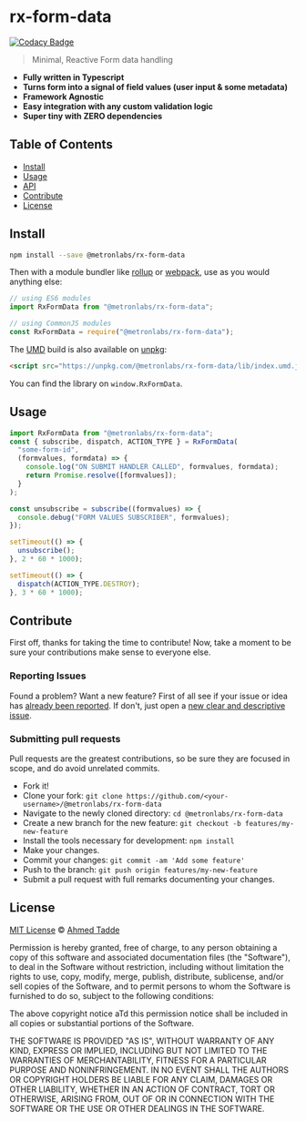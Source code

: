 # rx-form-data

[![Codacy Badge](https://api.codacy.com/project/badge/Grade/d148e1b923fa4a6a9094458356f97379)](https://app.codacy.com/manual/ahmedt/rx-form-data?utm_source=github.com&utm_medium=referral&utm_content=ahmedtadde/rx-form-data&utm_campaign=Badge_Grade_Dashboard)

> Minimal, Reactive Form data handling

- **Fully written in Typescript**
- **Turns form into a signal of field values (user input & some metadata)**
- **Framework Agnostic**
- **Easy integration with any custom validation logic**
- **Super tiny with ZERO dependencies**

## Table of Contents

- [Install](#install)
- [Usage](#usage)
- [API](#api)
- [Contribute](#contribute)
- [License](#license)

## Install

```sh
npm install --save @metronlabs/rx-form-data
```

Then with a module bundler like [rollup](http://rollupjs.org/) or [webpack](https://webpack.js.org/), use as you would anything else:

```javascript
// using ES6 modules
import RxFormData from "@metronlabs/rx-form-data";

// using CommonJS modules
const RxFormData = require("@metronlabs/rx-form-data");
```

The [UMD](https://github.com/umdjs/umd) build is also available on [unpkg](https://unpkg.com):

```html
<script src="https://unpkg.com/@metronlabs/rx-form-data/lib/index.umd.js"></script>
```

You can find the library on `window.RxFormData`.

## Usage

```typescript
import RxFormData from "@metronlabs/rx-form-data";
const { subscribe, dispatch, ACTION_TYPE } = RxFormData(
  "some-form-id",
  (formvalues, formdata) => {
    console.log("ON SUBMIT HANDLER CALLED", formvalues, formdata);
    return Promise.resolve([formvalues]);
  }
);

const unsubscribe = subscribe((formvalues) => {
  console.debug("FORM VALUES SUBSCRIBER", formvalues);
});

setTimeout(() => {
  unsubscribe();
}, 2 * 60 * 1000);

setTimeout(() => {
  dispatch(ACTION_TYPE.DESTROY);
}, 3 * 60 * 1000);
```

## Contribute

First off, thanks for taking the time to contribute!
Now, take a moment to be sure your contributions make sense to everyone else.

### Reporting Issues

Found a problem? Want a new feature? First of all see if your issue or idea has [already been reported](../../issues).
If don't, just open a [new clear and descriptive issue](../../issues/new).

### Submitting pull requests

Pull requests are the greatest contributions, so be sure they are focused in scope, and do avoid unrelated commits.

- Fork it!
- Clone your fork: `git clone https://github.com/<your-username>/@metronlabs/rx-form-data`
- Navigate to the newly cloned directory: `cd @metronlabs/rx-form-data`
- Create a new branch for the new feature: `git checkout -b features/my-new-feature`
- Install the tools necessary for development: `npm install`
- Make your changes.
- Commit your changes: `git commit -am 'Add some feature'`
- Push to the branch: `git push origin features/my-new-feature`
- Submit a pull request with full remarks documenting your changes.

## License

[MIT License](https://opensource.org/licenses/MIT) © [Ahmed Tadde](https://github.com/ahmedtadde)

Permission is hereby granted, free of charge, to any person obtaining a copy
of this software and associated documentation files (the "Software"), to deal
in the Software without restriction, including without limitation the rights
to use, copy, modify, merge, publish, distribute, sublicense, and/or sell
copies of the Software, and to permit persons to whom the Software is
furnished to do so, subject to the following conditions:

The above copyright notice aTd this permission notice shall be included in all
copies or substantial portions of the Software.

THE SOFTWARE IS PROVIDED "AS IS", WITHOUT WARRANTY OF ANY KIND, EXPRESS OR
IMPLIED, INCLUDING BUT NOT LIMITED TO THE WARRANTIES OF MERCHANTABILITY,
FITNESS FOR A PARTICULAR PURPOSE AND NONINFRINGEMENT. IN NO EVENT SHALL THE
AUTHORS OR COPYRIGHT HOLDERS BE LIABLE FOR ANY CLAIM, DAMAGES OR OTHER
LIABILITY, WHETHER IN AN ACTION OF CONTRACT, TORT OR OTHERWISE, ARISING FROM,
OUT OF OR IN CONNECTION WITH THE SOFTWARE OR THE USE OR OTHER DEALINGS IN THE
SOFTWARE.
